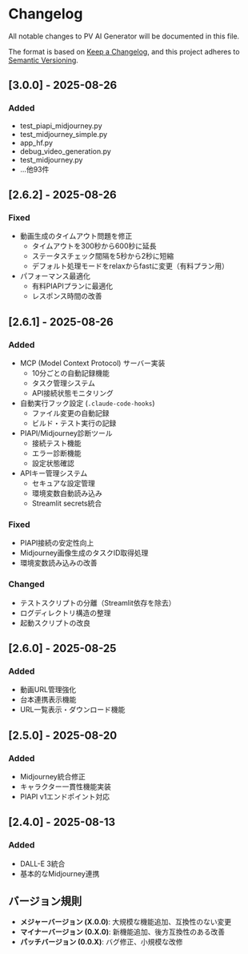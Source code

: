 # Changelog

All notable changes to PV AI Generator will be documented in this file.

The format is based on [Keep a Changelog](https://keepachangelog.com/en/1.0.0/),
and this project adheres to [Semantic Versioning](https://semver.org/spec/v2.0.0.html).


## [3.0.0] - 2025-08-26

### Added
- test_piapi_midjourney.py
- test_midjourney_simple.py
- app_hf.py
- debug_video_generation.py
- test_midjourney.py
- ...他93件

## [2.6.2] - 2025-08-26

### Fixed
- 動画生成のタイムアウト問題を修正
  - タイムアウトを300秒から600秒に延長
  - ステータスチェック間隔を5秒から2秒に短縮
  - デフォルト処理モードをrelaxからfastに変更（有料プラン用）
- パフォーマンス最適化
  - 有料PIAPIプランに最適化
  - レスポンス時間の改善

## [2.6.1] - 2025-08-26

### Added
- MCP (Model Context Protocol) サーバー実装
  - 10分ごとの自動記録機能
  - タスク管理システム
  - API接続状態モニタリング
- 自動実行フック設定 (`.claude-code-hooks`)
  - ファイル変更の自動記録
  - ビルド・テスト実行の記録
- PIAPI/Midjourney診断ツール
  - 接続テスト機能
  - エラー診断機能
  - 設定状態確認
- APIキー管理システム
  - セキュアな設定管理
  - 環境変数自動読み込み
  - Streamlit secrets統合

### Fixed
- PIAPI接続の安定性向上
- Midjourney画像生成のタスクID取得処理
- 環境変数読み込みの改善

### Changed
- テストスクリプトの分離（Streamlit依存を除去）
- ログディレクトリ構造の整理
- 起動スクリプトの改良

## [2.6.0] - 2025-08-25

### Added
- 動画URL管理強化
- 台本連携表示機能
- URL一覧表示・ダウンロード機能

## [2.5.0] - 2025-08-20

### Added
- Midjourney統合修正
- キャラクター一貫性機能実装
- PIAPI v1エンドポイント対応

## [2.4.0] - 2025-08-13

### Added
- DALL-E 3統合
- 基本的なMidjourney連携

## バージョン規則

- **メジャーバージョン (X.0.0)**: 大規模な機能追加、互換性のない変更
- **マイナーバージョン (0.X.0)**: 新機能追加、後方互換性のある改善
- **パッチバージョン (0.0.X)**: バグ修正、小規模な改修